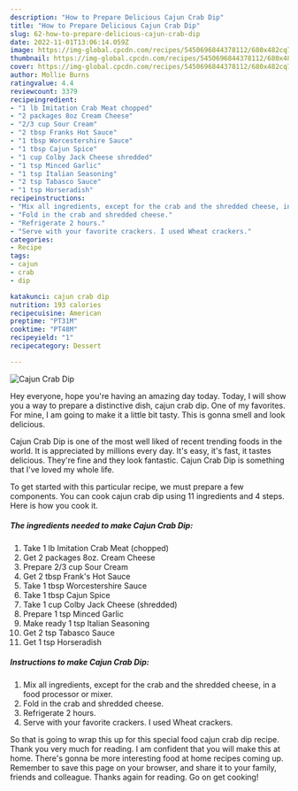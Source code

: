 ```yaml
---
description: "How to Prepare Delicious Cajun Crab Dip"
title: "How to Prepare Delicious Cajun Crab Dip"
slug: 62-how-to-prepare-delicious-cajun-crab-dip
date: 2022-11-01T13:06:14.059Z
image: https://img-global.cpcdn.com/recipes/5450696844378112/680x482cq70/cajun-crab-dip-recipe-main-photo.jpg
thumbnail: https://img-global.cpcdn.com/recipes/5450696844378112/680x482cq70/cajun-crab-dip-recipe-main-photo.jpg
cover: https://img-global.cpcdn.com/recipes/5450696844378112/680x482cq70/cajun-crab-dip-recipe-main-photo.jpg
author: Mollie Burns
ratingvalue: 4.4
reviewcount: 3379
recipeingredient:
- "1 lb Imitation Crab Meat chopped"
- "2 packages 8oz Cream Cheese"
- "2/3 cup Sour Cream"
- "2 tbsp Franks Hot Sauce"
- "1 tbsp Worcestershire Sauce"
- "1 tbsp Cajun Spice"
- "1 cup Colby Jack Cheese shredded"
- "1 tsp Minced Garlic"
- "1 tsp Italian Seasoning"
- "2 tsp Tabasco Sauce"
- "1 tsp Horseradish"
recipeinstructions:
- "Mix all ingredients, except for the crab and the shredded cheese, in a food processor or mixer."
- "Fold in the crab and shredded cheese."
- "Refrigerate 2 hours."
- "Serve with your favorite crackers. I used Wheat crackers."
categories:
- Recipe
tags:
- cajun
- crab
- dip

katakunci: cajun crab dip 
nutrition: 193 calories
recipecuisine: American
preptime: "PT31M"
cooktime: "PT48M"
recipeyield: "1"
recipecategory: Dessert

---
```



![Cajun Crab Dip](https://img-global.cpcdn.com/recipes/5450696844378112/680x482cq70/cajun-crab-dip-recipe-main-photo.jpg)

Hey everyone, hope you're having an amazing day today. Today, I will show you a way to prepare a distinctive dish, cajun crab dip. One of my favorites. For mine, I am going to make it a little bit tasty. This is gonna smell and look delicious.



Cajun Crab Dip is one of the most well liked of recent trending foods in the world. It is appreciated by millions every day. It's easy, it's fast, it tastes delicious. They're fine and they look fantastic. Cajun Crab Dip is something that I've loved my whole life.


To get started with this particular recipe, we must prepare a few components. You can cook cajun crab dip using 11 ingredients and 4 steps. Here is how you cook it.

<!--inarticleads1-->

##### The ingredients needed to make Cajun Crab Dip:

1. Take 1 lb Imitation Crab Meat (chopped)
1. Get 2 packages 8oz. Cream Cheese
1. Prepare 2/3 cup Sour Cream
1. Get 2 tbsp Frank&#39;s Hot Sauce
1. Take 1 tbsp Worcestershire Sauce
1. Take 1 tbsp Cajun Spice
1. Take 1 cup Colby Jack Cheese (shredded)
1. Prepare 1 tsp Minced Garlic
1. Make ready 1 tsp Italian Seasoning
1. Get 2 tsp Tabasco Sauce
1. Get 1 tsp Horseradish




<!--inarticleads2-->

##### Instructions to make Cajun Crab Dip:

1. Mix all ingredients, except for the crab and the shredded cheese, in a food processor or mixer.
1. Fold in the crab and shredded cheese.
1. Refrigerate 2 hours.
1. Serve with your favorite crackers. I used Wheat crackers.




So that is going to wrap this up for this special food cajun crab dip recipe. Thank you very much for reading. I am confident that you will make this at home. There's gonna be more interesting food at home recipes coming up. Remember to save this page on your browser, and share it to your family, friends and colleague. Thanks again for reading. Go on get cooking!
